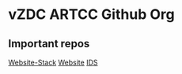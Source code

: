 # vZDC ARTCC Github Org

## Important repos

[Website-Stack](https://github.com/vZDC-ARTCC/website_stack)
[Website](https://github.com/vZDC-ARTCC/website)
[IDS](https://github.com/vZDC-ARTCC/ids)
